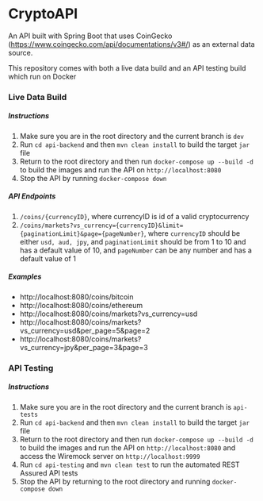 # CryptoAPI
An API built with Spring Boot that uses CoinGecko (https://www.coingecko.com/api/documentations/v3#/) as an external data source.

This repository comes with both a live data build and an API testing build which run on Docker

### Live Data Build
##### Instructions
1. Make sure you are in the root directory and the current branch is ```dev```
2. Run ```cd api-backend``` and then ```mvn clean install``` to build the target ```jar``` file
3. Return to the root directory and then run ```docker-compose up --build -d``` to build the images and run the API on ```http://localhost:8080```
4. Stop the API by running ```docker-compose down```

##### API Endpoints
1. ```/coins/{currencyID}```, where currencyID is id of a valid cryptocurrency
2. ```/coins/markets?vs_currency={currencyID}&limit={paginationLimit}&page={pageNumber}```, where ```currencyID``` should be either ```usd, aud, jpy```, and ```paginationLimit``` should be from 1 to 10 and has a default value of 10, and ```pageNumber``` can be any number and has a default value of 1

##### Examples
- http://localhost:8080/coins/bitcoin
- http://localhost:8080/coins/ethereum
- http://localhost:8080/coins/markets?vs_currency=usd
- http://localhost:8080/coins/markets?vs_currency=usd&per_page=5&page=2
- http://localhost:8080/coins/markets?vs_currency=jpy&per_page=3&page=3

### API Testing
##### Instructions
1. Make sure you are in the root directory and the current branch is ```api-tests```
2. Run ```cd api-backend``` and then ```mvn clean install``` to build the target ```jar``` file
3. Return to the root directory and then run ```docker-compose up --build -d``` to build the images and run the API on ```http://localhost:8080``` and access the Wiremock server on ```http://localhost:9999```
4. Run ```cd api-testing``` and ```mvn clean test``` to run the automated REST Assured API tests
5. Stop the API by returning to the root directory and running ```docker-compose down```
